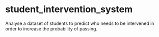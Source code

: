 # student_intervention_system
Analyse a dataset of students to predict who needs to be intervened in order to increase the probability of passing.
